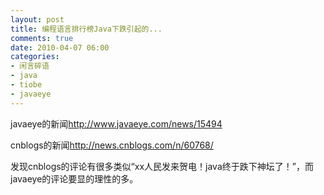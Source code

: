 ```yaml
---
layout: post
title: 编程语言排行榜Java下跌引起的...
comments: true
date: 2010-04-07 06:00
categories:
- 闲言碎语
- java
- tiobe
- javaeye
---
```


<p>javaeye的新闻<a href="http://www.javaeye.com/news/15494">http://www.javaeye.com/news/15494</a></p>
<p>cnblogs的新闻<a href="http://news.cnblogs.com/n/60768/">http://news.cnblogs.com/n/60768/</a></p>
<p>发现cnblogs的评论有很多类似“xx人民发来贺电！java终于跌下神坛了！”，而javaeye的评论要显的理性的多。</p>				
